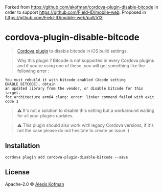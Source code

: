 Forked from https://github.com/akofman/cordova-plugin-disable-bitcode in order to support https://github.com/Field-ID/mobile-web. Proposed in https://github.com/Field-ID/mobile-web/pull/513



# cordova-plugin-disable-bitcode

> [Cordova plugin](https://www.npmjs.com/package/cordova-plugin-disable-bitcode) to disable bitcode in iOS build settings.

> Why this plugin ?
Bitcode is not supported in every Cordova plugins and if you're using one of these, you will get something like the following error :
```
You must rebuild it with bitcode enabled (Xcode setting ENABLE_BITCODE), obtain
an updated library from the vendor, or disable bitcode for this target.
for architecture arm64 clang: error: linker command failed with exit code 1
```

> :warning: It's not a solution to disable this setting but a workaround waiting for all your plugins updates.

> :warning: This plugin should also work with legacy Cordova versions, if it's not the case please do not hesitate to create an issue :)

## Installation
`cordova plugin add cordova-plugin-disable-bitcode --save`

## License

Apache-2.0 © [Alexis Kofman](http://twitter.com/alexiskofman)
